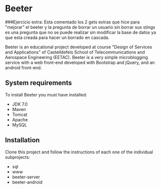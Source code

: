 # Beeter

###Ejercicio extra:
 Esta comentado los 2 gets extras que hice para "mejorar" el beeter y la pregunta de borrar un usuario sin borrar sus stings es una pregunta que no se puede realizar sin modificar la base de datos ya que esta creada para hacer un borrado en cascada. 

Beeter is an educational project developed at course "Design of Services and Applications" of  Castelldefels School of Telecommunications and Aerospace Engineering (EETAC). Beeter is a very simple microblogging service with a web front-end developed with Bootstrap and jQuery, and an android front-end.

## System requirements
To install Beeter you must have installed:

- JDK 7.0
- Maven
- Tomcat
- Apache
- MySQL

## Installation

Clone this project and follow the instructions of each one of the individual subprojects:

- sql
- www
- beeter-server
- beeter-android